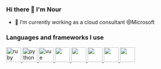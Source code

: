 ### Hi there 👋 I'm Nour

<!--
**nour-bouzid/nour-bouzid** is a ✨ _special_ ✨ repository because its `README.md` (this file) appears on your GitHub profile.

Here are some ideas to get you started:

- 🔭 I’m currently working on ...
- 🌱 I’m currently learning ...
- 👯 I’m looking to collaborate on ...
- 🤔 I’m looking for help with ...
- 💬 Ask me about ...
- 📫 How to reach me: ...
- 😄 Pronouns: ...
- ⚡ Fun fact: ...
-->

- 🔭 I’m currently working as a cloud consultant @Microsoft

### Languages and frameworks I use

<p align="left"> <a href="#" target="_blank" rel="noreferrer"> <img src="https://github.com/yurijserrano/Github-Profile-Readme-Logos/blob/master/programming%20languages/ruby.svg" alt="ruby" width="40" height="40"/> </a> <a href="#" target="_blank" rel="noreferrer"> <img src="https://github.com/yurijserrano/Github-Profile-Readme-Logos/blob/master/programming%20languages/python.svg" alt="python" width="40" height="40"/> </a> <a href="#" target="_blank" rel="noreferrer"> <img src="https://github.com/yurijserrano/Github-Profile-Readme-Logos/blob/master/frameworks/vuejs.svg" alt="vue" width="40" height="40"/> </a> <a href="#" target="_blank" rel="noreferrer"> <img src="https://github.com/yurijserrano/Github-Profile-Readme-Logos/blob/master/frameworks/django.svg" alt="" width="40" height="40"/> </a>
<a href="#" target="_blank" rel="noreferrer"> <img src="https://github.com/yurijserrano/Github-Profile-Readme-Logos/blob/master/cloud/docker.svg" alt="" width="40" height="40"/> </a>
<a href="#" target="_blank" rel="noreferrer"> <img src="https://github.com/yurijserrano/Github-Profile-Readme-Logos/blob/master/cloud/amazon.svg" alt="" width="40" height="40"/> </a>
<a href="#" target="_blank" rel="noreferrer"> <img src="https://github.com/yurijserrano/Github-Profile-Readme-Logos/blob/master/frameworks/rails.svg" alt="" width="40" height="40"/</a>
 <a href="#" target="_blank" rel="noreferrer"> <img src="https://github.com/yurijserrano/Github-Profile-Readme-Logos/blob/master/frameworks/react.svg" alt="" width="40" height="40"/</a>
</p>

